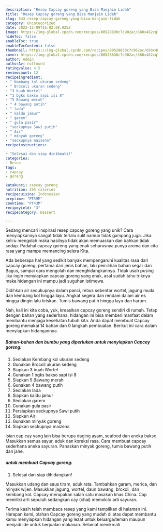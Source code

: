 ```yaml
---
description: "Resep Capcay goreng yang Bisa Manjain Lidah"
title: "Resep Capcay goreng yang Bisa Manjain Lidah"
slug: 843-resep-capcay-goreng-yang-bisa-manjain-lidah
category: Uncategorized
date: 2022-12-09T16:02:08.025Z
image: https://img-global.cpcdn.com/recipes/80528830c7c902ac/680x482cq70/capcay-goreng-foto-resep-utama.jpg
hideToc: false
enableToc: true
enableTocContent: false
thumbnail: https://img-global.cpcdn.com/recipes/80528830c7c902ac/680x482cq70/capcay-goreng-foto-resep-utama.jpg
cover: https://img-global.cpcdn.com/recipes/80528830c7c902ac/680x482cq70/capcay-goreng-foto-resep-utama.jpg
author: Admin
authorAv: notfound
ratingvalue: 4.5
reviewcount: 12
recipeingredient:
- " Kembang kol ukuran sedeng"
- " Brocoli ukuran sedeng"
- "3 buah Wortel"
- "1 bgks bakso sapi isi 8"
- "5 Bawang merah"
- " 4 bawang putih"
- " lada"
- " kaldu jamur"
- " garem"
- " gula pasir"
- "seckupnya Sawi putih"
- " Air"
- " minyak goreng"
- "seckupnya maizena"
recipeinstructions:

- "Selesai dan siap dinikmati!"
categories:
- Resep
tags:
- capcay
- goreng

katakunci: capcay goreng 
nutrition: 295 calories
recipecuisine: Indonesian
preptime: "PT39M"
cooktime: "PT43M"
recipeyield: "3"
recipecategory: Dessert

---
```





Sedang mencari inspirasi resep capcay goreng yang unik? Cara menyiapkannya sangat tidak terlalu sulit namun tidak gampang juga. Jika keliru mengolah maka hasilnya tidak akan memuaskan dan bahkan tidak sedap. Padahal capcay goreng yang enak seharusnya punya aroma dan cita rasa yang mampu memancing selera Kita.





Ada beberapa hal yang sedikit banyak mempengaruhi kualitas rasa dari capcay goreng, pertama dari jenis bahan, lalu pemilihan bahan segar dan Bagus, sampai cara mengolah dan menghidangkannya. Tidak usah pusing jika ingin menyiapkan capcay goreng yang enak,      asal sudah tahu triknya maka hidangan ini mampu jadi suguhan istimewa.














Didihkan air secukupnya dalam panci, rebus sebentar wortel, jagung muda dan kembang kol hingga layu. Angkat segera dan rendam dalam air es hingga dingin lalu tiriskan. Tumis bawang putih hingga layu dan harum.






Nah, kali ini kita coba, yuk, kreasikan capcay goreng sendiri di rumah. Tetap dengan bahan yang sederhana, hidangan ini bisa memberi manfaat dalam membantu menjaga kesehatan tubuh kita. Anda dapat membuat Capcay goreng memakai 14 bahan dan 0 langkah pembuatan. Berikut ini cara dalam menyiapkan hidangannya.

<!--inarticleads1-->

##### Bahan-bahan dan bumbu yang diperlukan untuk menyiapkan Capcay goreng:

1. Sediakan  Kembang kol ukuran sedeng
1. Gunakan  Brocoli ukuran sedeng
1. Siapkan 3 buah Wortel
1. Gunakan 1 bgks bakso sapi isi 8
1. Siapkan 5 Bawang merah
1. Gunakan  4 bawang putih
1. Sediakan  lada
1. Siapkan  kaldu jamur
1. Sediakan  garem
1. Gunakan  gula pasir
1. Persiapkan seckupnya Sawi putih
1. Siapkan  Air
1. Gunakan  minyak goreng
1. Siapkan seckupnya maizena


Isian cap cay yang lain bisa berupa daging ayam, seafood dan aneka bakso. Masukkan semua sayur, aduk dan koreksi rasa. Cara membuat capcay sederhana aneka sayuran. Panaskan minyak goreng, tumis bawang putih dan jahe. 

<!--inarticleads2-->

#####  untuk membuat Capcay goreng:


1. Selesai dan siap dihidangkan!

Masukkan udang dan saus tiram, aduk rata. Tambahkan garam, merica, dan minyak wijen. Masukkan jagung, wortel, daun bawang, brokoli, dan kembang kol. Capcay merupakan salah satu masakan khas China. Cap memiliki arti sepuluh sedangkan cay (chai) memololo arti sayuran. 

Terima kasih telah membaca resep yang kami tampilkan di halaman ini. Harapan kami, olahan Capcay goreng yang mudah di atas dapat membantu kamu menyiapkan hidangan yang lezat untuk keluarga/teman maupun menjadi ide untuk berjualan makanan. Selamat menikmati
